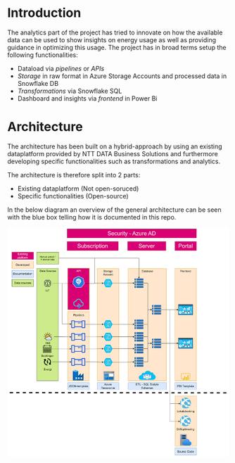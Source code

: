 # Introduction

The analytics part of the project has tried to innovate on how the available data can be used to show insights on energy usage as well as providing guidance in optimizing this usage. The project has in broad terms setup the following functionalities:

* Dataload via *pipelines* or *APIs*
* *Storage* in raw format in Azure Storage Accounts and processed data in Snowflake DB
* *Transformations* via Snowflake SQL
* Dashboard and insights via *frontend* in Power Bi

# Architecture

The architecture has been built on a hybrid-approach by using an existing dataplatform provided by NTT DATA Business Solutions and furthermore developing specific functionalities such as transformations and analytics.

The architecture is therefore split into 2 parts:
* Existing dataplatform (Not open-soruced)
* Specific functionalities (Open-source)

In the below diagram an overview of the general architecture can be seen with the blue box telling how it is documented in this repo.


![Architecture](assets/architecture_platform.png)


